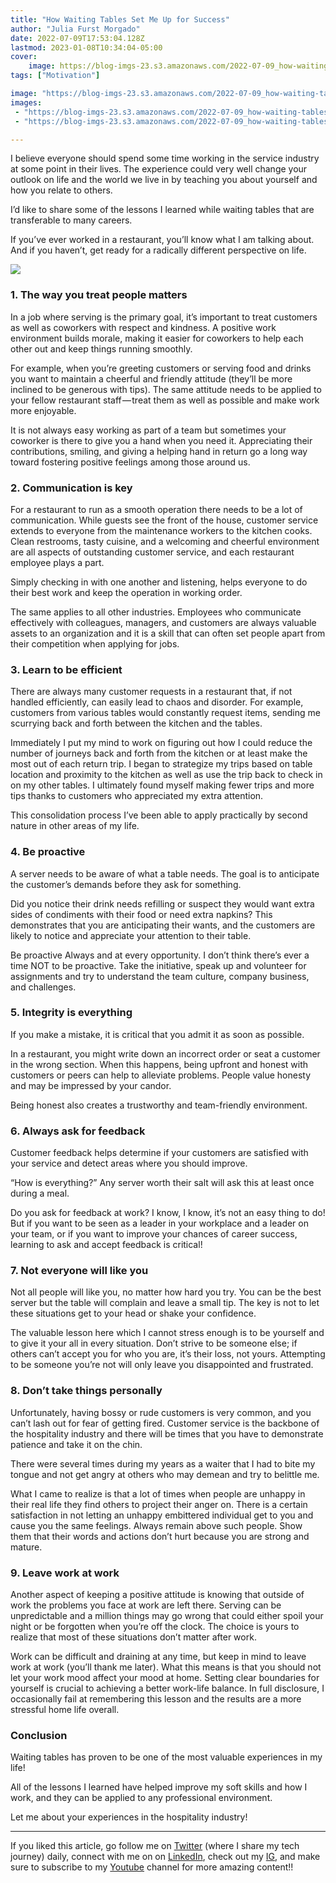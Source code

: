 ```yaml
---
title: "How Waiting Tables Set Me Up for Success"
author: "Julia Furst Morgado"
date: 2022-07-09T17:53:04.128Z
lastmod: 2023-01-08T10:34:04-05:00
cover:
    image: https://blog-imgs-23.s3.amazonaws.com/2022-07-09_how-waiting-tables-set-me-up-for-success_0.png
tags: ["Motivation"]

image: "https://blog-imgs-23.s3.amazonaws.com/2022-07-09_how-waiting-tables-set-me-up-for-success_0.png" 
images:
 - "https://blog-imgs-23.s3.amazonaws.com/2022-07-09_how-waiting-tables-set-me-up-for-success_0.png"
 - "https://blog-imgs-23.s3.amazonaws.com/2022-07-09_how-waiting-tables-set-me-up-for-success_1.jpg"

---
```


I believe everyone should spend some time working in the service industry at some point in their lives. The experience could very well change your outlook on life and the world we live in by teaching you about yourself and how you relate to others.

I’d like to share some of the lessons I learned while waiting tables that are transferable to many careers.

If you’ve ever worked in a restaurant, you’ll know what I am talking about. And if you haven’t, get ready for a radically different perspective on life.

![](https://blog-imgs-23.s3.amazonaws.com/2022-07-09_how-waiting-tables-set-me-up-for-success_1.jpg#layoutTextWidth)

### 1. The way you treat people matters

In a job where serving is the primary goal, it’s important to treat customers as well as coworkers with respect and kindness. A positive work environment builds morale, making it easier for coworkers to help each other out and keep things running smoothly.

For example, when you’re greeting customers or serving food and drinks you want to maintain a cheerful and friendly attitude (they’ll be more inclined to be generous with tips). The same attitude needs to be applied to your fellow restaurant staff — treat them as well as possible and make work more enjoyable.

It is not always easy working as part of a team but sometimes your coworker is there to give you a hand when you need it. Appreciating their contributions, smiling, and giving a helping hand in return go a long way toward fostering positive feelings among those around us.

### 2. Communication is key

For a restaurant to run as a smooth operation there needs to be a lot of communication. While guests see the front of the house, customer service extends to everyone from the maintenance workers to the kitchen cooks. Clean restrooms, tasty cuisine, and a welcoming and cheerful environment are all aspects of outstanding customer service, and each restaurant employee plays a part.

Simply checking in with one another and listening, helps everyone to do their best work and keep the operation in working order.

The same applies to all other industries. Employees who communicate effectively with colleagues, managers, and customers are always valuable assets to an organization and it is a skill that can often set people apart from their competition when applying for jobs.

### 3. Learn to be efficient

There are always many customer requests in a restaurant that, if not handled efficiently, can easily lead to chaos and disorder. For example, customers from various tables would constantly request items, sending me scurrying back and forth between the kitchen and the tables.

Immediately I put my mind to work on figuring out how I could reduce the number of journeys back and forth from the kitchen or at least make the most out of each return trip. I began to strategize my trips based on table location and proximity to the kitchen as well as use the trip back to check in on my other tables. I ultimately found myself making fewer trips and more tips thanks to customers who appreciated my extra attention.

This consolidation process I’ve been able to apply practically by second nature in other areas of my life.

### 4. Be proactive

A server needs to be aware of what a table needs. The goal is to anticipate the customer’s demands before they ask for something.

Did you notice their drink needs refilling or suspect they would want extra sides of condiments with their food or need extra napkins? This demonstrates that you are anticipating their wants, and the customers are likely to notice and appreciate your attention to their table.

Be proactive Always and at every opportunity. I don’t think there’s ever a time NOT to be proactive. Take the initiative, speak up and volunteer for assignments and try to understand the team culture, company business, and challenges.

### 5. Integrity is everything

If you make a mistake, it is critical that you admit it as soon as possible.

In a restaurant, you might write down an incorrect order or seat a customer in the wrong section. When this happens, being upfront and honest with customers or peers can help to alleviate problems. People value honesty and may be impressed by your candor.

Being honest also creates a trustworthy and team-friendly environment.

### 6. Always ask for feedback

Customer feedback helps determine if your customers are satisfied with your service and detect areas where you should improve.

“How is everything?” Any server worth their salt will ask this at least once during a meal.

Do you ask for feedback at work? I know, I know, it’s not an easy thing to do! But if you want to be seen as a leader in your workplace and a leader on your team, or if you want to improve your chances of career success, learning to ask and accept feedback is critical!

### 7. Not everyone will like you

Not all people will like you, no matter how hard you try. You can be the best server but the table will complain and leave a small tip. The key is not to let these situations get to your head or shake your confidence.

The valuable lesson here which I cannot stress enough is to be yourself and to give it your all in every situation. Don’t strive to be someone else; if others can’t accept you for who you are, it’s their loss, not yours. Attempting to be someone you’re not will only leave you disappointed and frustrated.

### 8. Don’t take things personally

Unfortunately, having bossy or rude customers is very common, and you can’t lash out for fear of getting fired. Customer service is the backbone of the hospitality industry and there will be times that you have to demonstrate patience and take it on the chin.

There were several times during my years as a waiter that I had to bite my tongue and not get angry at others who may demean and try to belittle me.

What I came to realize is that a lot of times when people are unhappy in their real life they find others to project their anger on. There is a certain satisfaction in not letting an unhappy embittered individual get to you and cause you the same feelings. Always remain above such people. Show them that their words and actions don’t hurt because you are strong and mature.

### 9. Leave work at work

Another aspect of keeping a positive attitude is knowing that outside of work the problems you face at work are left there. Serving can be unpredictable and a million things may go wrong that could either spoil your night or be forgotten when you’re off the clock. The choice is yours to realize that most of these situations don’t matter after work.

Work can be difficult and draining at any time, but keep in mind to leave work at work (you’ll thank me later). What this means is that you should not let your work mood affect your mood at home. Setting clear boundaries for yourself is crucial to achieving a better work-life balance. In full disclosure, I occasionally fail at remembering this lesson and the results are a more stressful home life overall.

### Conclusion

Waiting tables has proven to be one of the most valuable experiences in my life!

All of the lessons I learned have helped improve my soft skills and how I work, and they can be applied to any professional environment.

Let me about your experiences in the hospitality industry!

***
If you liked this article, go follow me on [Twitter](https://twitter.com/juliafmorgado) (where I share my tech journey) daily, connect with me on on [LinkedIn](https://www.linkedin.com/in/juliafmorgado/), check out my [IG](https://www.instagram.com/juliafmorgado/), and make sure to subscribe to my [Youtube](https://www.youtube.com/c/JuliaFMorgado) channel for more amazing content!!
